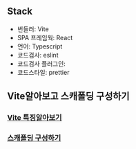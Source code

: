 ## Stack

- 번들러: Vite
- SPA 프레임웍: React
- 언어: Typescript
- 코드검사: eslint
- 코드검사 플러그인:
- 코드스타일: prettier

## Vite알아보고 스캐폴딩 구성하기

### [Vite 특징알아보기](vite.md)

### [스캐폴딩 구성하기](vite-tutorial.md)
